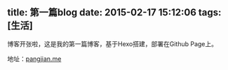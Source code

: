 title: 第一篇blog
date: 2015-02-17 15:12:06
tags: [生活]
---
博客开张啦，这是我的第一篇博客，基于Hexo搭建，部署在Github Page上。

地址：[pangjian.me](http://pangjian.me)

<!-- indicate-the-source -->
